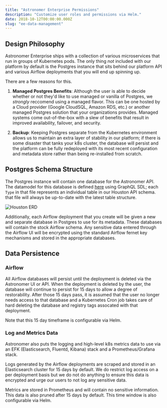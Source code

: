 ```yaml
---
title: "Astronomer Enterprise Permissions"
description: "Customize user roles and permissions via Helm."
date: 2018-10-12T00:00:00.000Z
slug: "ee-data-management"
---
```


## Design Philosophy

Astronomer Enterprise ships with a collection of various microservices that run in groups of Kubernetes pods. The only thing _not_ included with our platform by default is the Postgres instance that sits behind our platform API and various Airflow deployments that you will end up spinning up.

There are a few reasons for this.

1. **Managed Postgres Benefits**: Although the user is able to decide whether or not they'd like to use managed or vanilla of Postgres, we _strongly_ reccomend using a managed flavor. This can be one hosted by a Cloud provider (Google CloudSQL, Amazon RDS, etc.) or another managed Postgres solution that your organizations provides. Managed systems come out-of-the-box with a slew of benefits that result in improved availability, failover, and security.

2. **Backup**: Keeping Postgres separate from the Kubernetes environment allows us to maintain an extra layer of stability in our platform; if there is some disaster that tanks your k8s cluster, the database will persist and the platform can be fully redeployed with its most recent configuration and metadata store rather than being re-installed from scratch.

## Postgres Schema Structure

The Postgres instance will contain one database for the Astronomer API. The datamodel for this database is defined [here](https://github.com/astronomer/houston-api/blob/master/database/datamodel.graphql) using GraphQL SDL; each `Type` in that file represents an individual table in our Houston API schema. that file will always be up-to-date with the latest table structure.

![Houston ERD](https://assets2.astronomer.io/main/docs/ee-data-management/houston_erd.png)

Additionally, each Airflow deployment that you create will be given a new and separate database in Postgres to use for its metadata. These databases will contain the stock Airflow schema. Any sensitive data entered through the Airflow UI will be encrypted using the standard Airflow fernet key mechanisms and stored in the appropriate databases.

## Data Persistence

### Airflow

All Airflow databases will persist until the deployment is deleted via the Astronomer UI or API. When the deployment is deleted by the user, the database will continue to persist for 15 days to allow a degree of restorability. After those 15 days pass, it is assumed that the user no longer needs access to that database and a Kubernetes Cron job takes care of hard deleting the database and registry tags assocated with that deployment.

Note that this 15 day timeframe is configurable via Helm.


### Log and Metrics Data

Astronomer also puts the logging and high-level k8s metrics data to use via an EFK (Elasticsearch, Fluentd, Kibana) stack and a Prometheus/Grafana stack.

Logs generated by the Airflow deployments are scraped and stored in an Elasticsearch cluster for 15 days by default. We do restrict log access on a per deployment basis but we do not do anything to ensure this data is encrypted and urge our users to not log any sensitive data.

Metrics are stored in Prometheus and will contain no sensitive information. This data is also pruned after 15 days by default. This time window is also configurable via Helm.